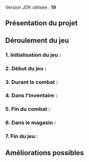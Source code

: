 Version JDK utilisée : **19**

## Présentation du projet


## Déroulement du jeu

### 1. Initialisation du jeu :

### 2. Début du jeu :

### 3. Durant le combat :

### 4. Dans l'inventaire :

### 5. Fin du combat :

### 6. Dans le magasin :

### 7. Fin du jeu :



## Améliorations possibles



